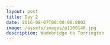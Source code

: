 ```yaml
---
layout: post
title: Day 2
date: 2016-08-07T00:00:00.000Z
image: /assets/images/p1100148.jpg
description: Wadebridge to Torrington
---
```



